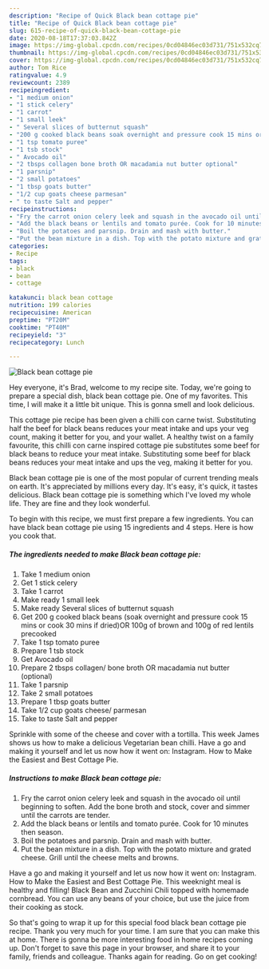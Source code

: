 ```yaml
---
description: "Recipe of Quick Black bean cottage pie"
title: "Recipe of Quick Black bean cottage pie"
slug: 615-recipe-of-quick-black-bean-cottage-pie
date: 2020-08-18T17:37:03.842Z
image: https://img-global.cpcdn.com/recipes/0cd04846ec03d731/751x532cq70/black-bean-cottage-pie-recipe-main-photo.jpg
thumbnail: https://img-global.cpcdn.com/recipes/0cd04846ec03d731/751x532cq70/black-bean-cottage-pie-recipe-main-photo.jpg
cover: https://img-global.cpcdn.com/recipes/0cd04846ec03d731/751x532cq70/black-bean-cottage-pie-recipe-main-photo.jpg
author: Tom Rice
ratingvalue: 4.9
reviewcount: 2389
recipeingredient:
- "1 medium onion"
- "1 stick celery"
- "1 carrot"
- "1 small leek"
- " Several slices of butternut squash"
- "200 g cooked black beans soak overnight and pressure cook 15 mins or cook 30 mins if driedOR 100g of brown and 100g of red lentils precooked"
- "1 tsp tomato puree"
- "1 tsb stock"
- " Avocado oil"
- "2 tbsps collagen bone broth OR macadamia nut butter optional"
- "1 parsnip"
- "2 small potatoes"
- "1 tbsp goats butter"
- "1/2 cup goats cheese parmesan"
- " to taste Salt and pepper"
recipeinstructions:
- "Fry the carrot onion celery leek and squash in the avocado oil until beginning to soften. Add the bone broth and stock, cover and simmer until the carrots are tender."
- "Add the black beans or lentils and tomato purée. Cook for 10 minutes then season."
- "Boil the potatoes and parsnip. Drain and mash with butter."
- "Put the bean mixture in a dish. Top with the potato mixture and grated cheese. Grill until the cheese melts and browns."
categories:
- Recipe
tags:
- black
- bean
- cottage

katakunci: black bean cottage 
nutrition: 199 calories
recipecuisine: American
preptime: "PT20M"
cooktime: "PT40M"
recipeyield: "3"
recipecategory: Lunch

---
```



![Black bean cottage pie](https://img-global.cpcdn.com/recipes/0cd04846ec03d731/751x532cq70/black-bean-cottage-pie-recipe-main-photo.jpg)

Hey everyone, it's Brad, welcome to my recipe site. Today, we're going to prepare a special dish, black bean cottage pie. One of my favorites. This time, I will make it a little bit unique. This is gonna smell and look delicious.

This cottage pie recipe has been given a chilli con carne twist. Substituting half the beef for black beans reduces your meat intake and ups your veg count, making it better for you, and your wallet. A healthy twist on a family favourite, this chilli con carne inspired cottage pie substitutes some beef for black beans to reduce your meat intake. Substituting some beef for black beans reduces your meat intake and ups the veg, making it better for you.

Black bean cottage pie is one of the most popular of current trending meals on earth. It's appreciated by millions every day. It's easy, it's quick, it tastes delicious. Black bean cottage pie is something which I've loved my whole life. They are fine and they look wonderful.


To begin with this recipe, we must first prepare a few ingredients. You can have black bean cottage pie using 15 ingredients and 4 steps. Here is how you cook that.

<!--inarticleads1-->

##### The ingredients needed to make Black bean cottage pie:

1. Take 1 medium onion
1. Get 1 stick celery
1. Take 1 carrot
1. Make ready 1 small leek
1. Make ready  Several slices of butternut squash
1. Get 200 g cooked black beans (soak overnight and pressure cook 15 mins or cook 30 mins if dried)OR 100g of brown and 100g of red lentils precooked
1. Take 1 tsp tomato puree
1. Prepare 1 tsb stock
1. Get  Avocado oil
1. Prepare 2 tbsps collagen/ bone broth OR macadamia nut butter (optional)
1. Take 1 parsnip
1. Take 2 small potatoes
1. Prepare 1 tbsp goats butter
1. Take 1/2 cup goats cheese/ parmesan
1. Take  to taste Salt and pepper


Sprinkle with some of the cheese and cover with a tortilla. This week James shows us how to make a delicious Vegetarian bean chilli. Have a go and making it yourself and let us now how it went on: Instagram. How to Make the Easiest and Best Cottage Pie. 

<!--inarticleads2-->

##### Instructions to make Black bean cottage pie:

1. Fry the carrot onion celery leek and squash in the avocado oil until beginning to soften. Add the bone broth and stock, cover and simmer until the carrots are tender.
1. Add the black beans or lentils and tomato purée. Cook for 10 minutes then season.
1. Boil the potatoes and parsnip. Drain and mash with butter.
1. Put the bean mixture in a dish. Top with the potato mixture and grated cheese. Grill until the cheese melts and browns.


Have a go and making it yourself and let us now how it went on: Instagram. How to Make the Easiest and Best Cottage Pie. This weeknight meal is healthy and filling! Black Bean and Zucchini Chili topped with homemade cornbread. You can use any beans of your choice, but use the juice from their cooking as stock. 

So that's going to wrap it up for this special food black bean cottage pie recipe. Thank you very much for your time. I am sure that you can make this at home. There is gonna be more interesting food in home recipes coming up. Don't forget to save this page in your browser, and share it to your family, friends and colleague. Thanks again for reading. Go on get cooking!
